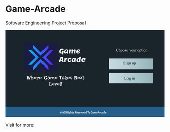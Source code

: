 # Game-Arcade
Software Engineering Project Proposal
<p>
    <img src="https://github.com/AbirBokhtiar/Game-Arcade/blob/main/UI/Frame%200.png" width="800" title="Landing page"/>
    <p>Visit for more: <a href="https://github.com/AbirBokhtiar/Game-Arcade/tree/main/UI"></a> </p>
</p>
